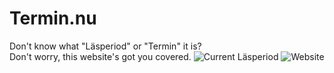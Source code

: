 # Termin.nu

Don't know what "Läsperiod" or "Termin" it is?  
Don't worry, this website's got you covered.
![Current Läsperiod](https://img.shields.io/badge/Period-lp_1-blue)
![Website](https://img.shields.io/website-up-down-green-red/http/termin.nu.svg)
